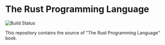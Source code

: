 # The Rust Programming Language

![Build Status](https://github.com/rust-lang/book/workflows/CI/badge.svg)

This repository contains the source of "The Rust Programming Language" book.
